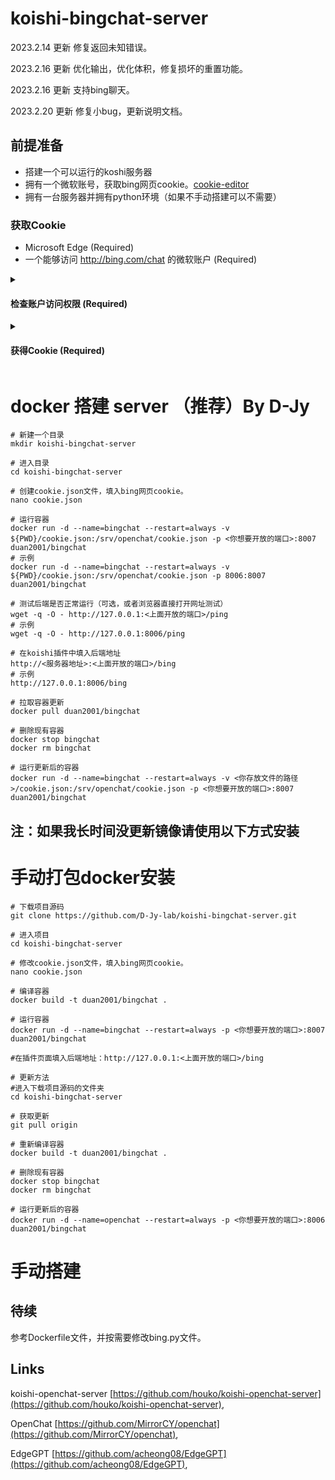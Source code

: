 # koishi-bingchat-server

2023.2.14 更新 修复返回未知错误。

2023.2.16 更新 优化输出，优化体积，修复损坏的重置功能。

2023.2.16 更新 支持bing聊天。

2023.2.20 更新 修复小bug，更新说明文档。

## 前提准备

- 搭建一个可以运行的koshi服务器
- 拥有一个微软账号，获取bing网页cookie。[cookie-editor](https://chrome.google.com/webstore/detail/cookie-editor/hlkenndednhfkekhgcdicdfddnkalmdm/)
- 拥有一台服务器并拥有python环境（如果不手动搭建可以不需要）

### 获取Cookie

- Microsoft Edge (Required)
- 一个能够访问 http://bing.com/chat 的微软账户 (Required)

<details>
  <summary>

  #### 检查账户访问权限 (Required)

  </summary>

- 安装最新版本的 Microsoft Edge (可选)
- 打开 http://bing.com/chat （需要登录微软账号）
- 如果看到聊天界面说明账户可用

</details>

<details>
  <summary>

  #### 获得Cookie (Required)

  </summary>

- 安装浏览器插件 [Chrome](https://chrome.google.com/webstore/detail/cookie-editor/hlkenndednhfkekhgcdicdfddnkalmdm) or [Firefox](https://addons.mozilla.org/en-US/firefox/addon/cookie-editor/)
- 打开该网址 `bing.com` [Bing](https://bing.com)
- 打开安装的浏览器扩展插件
- 点击 "Export" 按钮导出Cookie信息 (This saves your cookies to clipboard)
- 将剪贴板内容粘贴到 `cookie.json`

</details>

# **docker 搭建 server （推荐）By D-Jy**
```shell
# 新建一个目录
mkdir koishi-bingchat-server

# 进入目录
cd koishi-bingchat-server

# 创建cookie.json文件，填入bing网页cookie。
nano cookie.json

# 运行容器
docker run -d --name=bingchat --restart=always -v ${PWD}/cookie.json:/srv/openchat/cookie.json -p <你想要开放的端口>:8007 duan2001/bingchat
# 示例
docker run -d --name=bingchat --restart=always -v ${PWD}/cookie.json:/srv/openchat/cookie.json -p 8006:8007 duan2001/bingchat

# 测试后端是否正常运行（可选，或者浏览器直接打开网址测试）
wget -q -O - http://127.0.0.1:<上面开放的端口>/ping
# 示例
wget -q -O - http://127.0.0.1:8006/ping

# 在koishi插件中填入后端地址
http://<服务器地址>:<上面开放的端口>/bing
# 示例
http://127.0.0.1:8006/bing
```

```shell
# 拉取容器更新
docker pull duan2001/bingchat

# 删除现有容器
docker stop bingchat
docker rm bingchat

# 运行更新后的容器
docker run -d --name=bingchat --restart=always -v <你存放文件的路径>/cookie.json:/srv/openchat/cookie.json -p <你想要开放的端口>:8007 duan2001/bingchat
```

## 注：如果我长时间没更新镜像请使用以下方式安装

# **手动打包docker安装**
```shell
# 下载项目源码
git clone https://github.com/D-Jy-lab/koishi-bingchat-server.git

# 进入项目
cd koishi-bingchat-server

# 修改cookie.json文件，填入bing网页cookie。
nano cookie.json

# 编译容器
docker build -t duan2001/bingchat .

# 运行容器
docker run -d --name=bingchat --restart=always -p <你想要开放的端口>:8007 duan2001/bingchat

#在插件页面填入后端地址：http://127.0.0.1:<上面开放的端口>/bing
```

```shell
# 更新方法
#进入下载项目源码的文件夹
cd koishi-bingchat-server

# 获取更新
git pull origin

# 重新编译容器
docker build -t duan2001/bingchat .

# 删除现有容器
docker stop bingchat
docker rm bingchat

# 运行更新后的容器
docker run -d --name=openchat --restart=always -p <你想要开放的端口>:8006 duan2001/bingchat
```

# 手动搭建
## 待续
参考Dockerfile文件，并按需要修改bing.py文件。


## Links

koishi-openchat-server
[https://github.com/houko/koishi-openchat-server](https://github.com/houko/koishi-openchat-server),

OpenChat
[https://github.com/MirrorCY/openchat](https://github.com/MirrorCY/openchat),

EdgeGPT
[https://github.com/acheong08/EdgeGPT](https://github.com/acheong08/EdgeGPT),
